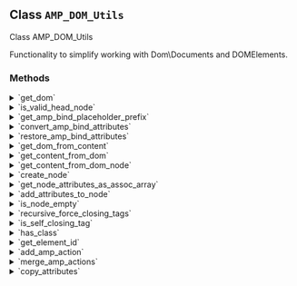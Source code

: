 ## Class `AMP_DOM_Utils`

Class AMP_DOM_Utils

Functionality to simplify working with Dom\Documents and DOMElements.

### Methods
<details>
<summary>`get_dom`</summary>

```php
static public get_dom( $document, $encoding = null )
```

Return a valid Dom\Document representing HTML document passed as a parameter.


</details>
<details>
<summary>`is_valid_head_node`</summary>

```php
static public is_valid_head_node( \DOMNode $node )
```

Determine whether a node can be in the head.


</details>
<details>
<summary>`get_amp_bind_placeholder_prefix`</summary>

```php
static public get_amp_bind_placeholder_prefix()
```

Get attribute prefix for converted amp-bind attributes.

This contains a random string to prevent HTML content containing this data- attribute originally from being mutated to contain an amp-bind attribute when attributes are restored.


</details>
<details>
<summary>`convert_amp_bind_attributes`</summary>

```php
static public convert_amp_bind_attributes( $html )
```

Replace AMP binding attributes with something that libxml can parse (as HTML5 data-* attributes).

This is necessary because attributes in square brackets are not understood in PHP and get dropped with an error raised: &gt; Warning: DOMDocument::loadHTML(): error parsing attribute name This is a reciprocal function of AMP_DOM_Utils::restore_amp_bind_attributes().


</details>
<details>
<summary>`restore_amp_bind_attributes`</summary>

```php
static public restore_amp_bind_attributes( $html )
```

Convert AMP bind-attributes back to their original syntax.

This is a reciprocal function of AMP_DOM_Utils::convert_amp_bind_attributes().


</details>
<details>
<summary>`get_dom_from_content`</summary>

```php
static public get_dom_from_content( $content, $encoding = null )
```

Return a valid Dom\Document representing arbitrary HTML content passed as a parameter.


</details>
<details>
<summary>`get_content_from_dom`</summary>

```php
static public get_content_from_dom( Document $dom )
```

Return valid HTML *body* content extracted from the Dom\Document passed as a parameter.


</details>
<details>
<summary>`get_content_from_dom_node`</summary>

```php
static public get_content_from_dom_node( Document $dom, $node )
```

Return valid HTML content extracted from the DOMNode passed as a parameter.


</details>
<details>
<summary>`create_node`</summary>

```php
static public create_node( Document $dom, $tag, $attributes )
```

Create a new node w/attributes (a DOMElement) and add to the passed Dom\Document.


</details>
<details>
<summary>`get_node_attributes_as_assoc_array`</summary>

```php
static public get_node_attributes_as_assoc_array( $node )
```

Extract a DOMElement node&#039;s HTML element attributes and return as an array.


</details>
<details>
<summary>`add_attributes_to_node`</summary>

```php
static public add_attributes_to_node( $node, $attributes )
```

Add one or more HTML element attributes to a node&#039;s DOMElement.


</details>
<details>
<summary>`is_node_empty`</summary>

```php
static public is_node_empty( $node )
```

Determines if a DOMElement&#039;s node is empty or not.

.


</details>
<details>
<summary>`recursive_force_closing_tags`</summary>

```php
static public recursive_force_closing_tags( $dom, $node = null )
```

Forces HTML element closing tags given a Dom\Document and optional DOMElement


</details>
<details>
<summary>`is_self_closing_tag`</summary>

```php
static private is_self_closing_tag( $tag )
```

Determines if an HTML element tag is validly a self-closing tag per W3C HTML5 specs.


</details>
<details>
<summary>`has_class`</summary>

```php
static public has_class( \DOMElement $element, $class )
```

Check whether a given element has a specific class.


</details>
<details>
<summary>`get_element_id`</summary>

```php
static public get_element_id( $element, $prefix = 'amp-wp-id' )
```

Get the ID for an element.

If the element does not have an ID, create one first.


</details>
<details>
<summary>`add_amp_action`</summary>

```php
static public add_amp_action( \DOMElement $element, $event, $action )
```

Register an AMP action to an event on a given element.

If the element already contains one or more events or actions, the method will assemble them in a smart way.


</details>
<details>
<summary>`merge_amp_actions`</summary>

```php
static public merge_amp_actions( $first, $second )
```

Merge two sets of AMP events &amp; actions.


</details>
<details>
<summary>`copy_attributes`</summary>

```php
static public copy_attributes( $attributes, \DOMElement $from, \DOMElement $to, $default_separator = ',' )
```

Copy one or more attributes from one element to the other.


</details>
